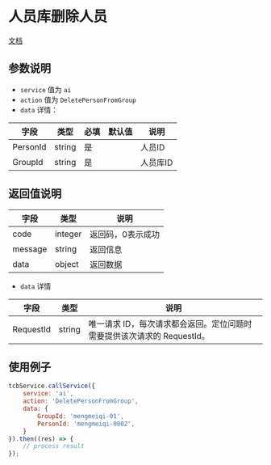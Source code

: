# 人员库删除人员

[文档](https://cloud.tencent.com/document/product/867/32789)

## 参数说明

* `service` 值为 `ai`
* `action` 值为 `DeletePersonFromGroup`
* `data` 详情：

| 字段 | 类型 | 必填 | 默认值 | 说明
| --- | --- | --- | --- | ---
| PersonId | string | 是 | | 人员ID
| GroupId | string | 是 | | 人员库ID

## 返回值说明

 字段 | 类型 | 说明
| --- | --- | ---
| code | integer | 返回码，0表示成功
| message | string | 返回信息
| data | object | 返回数据

* `data` 详情

 字段 | 类型 | 说明
| --- | --- | ---
| RequestId | string | 唯一请求 ID，每次请求都会返回。定位问题时需要提供该次请求的 RequestId。


## 使用例子

```js
tcbService.callService({
    service: 'ai',
    action: 'DeletePersonFromGroup',
    data: {
        GroupId: 'mengmeiqi-01',
        PersonId: 'mengmeiqi-0002',
    }
}).then((res) => {
    // process result
});
```